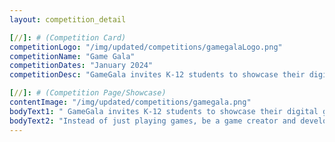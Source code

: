 ```yaml
---
layout: competition_detail

[//]: # (Competition Card)
competitionLogo: "/img/updated/competitions/gamegalaLogo.png"
competitionName: "Game Gala"
competitionDates: "January 2024"  
competitionDesc: "GameGala invites K-12 students to showcase their digital game projects developed by themselves."

[//]: # (Competition Page/Showcase)
contentImage: "/img/updated/competitions/gamegala.png"
bodyText1: " GameGala invites K-12 students to showcase their digital game projects developed by themselves. Students may enter the competition individually or with a team."
bodyText2: "Instead of just playing games, be a game creator and developer!"
---
```

